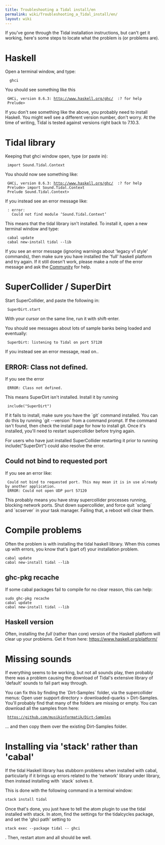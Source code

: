 ```yaml
---
title: Troubleshooting a Tidal install/en
permalink: wiki/Troubleshooting_a_Tidal_install/en/
layout: wiki
---
```


<langages/> If you've gone through the Tidal installation instructions,
but can't get it working, here's some steps to locate what the problem
is (or problems are).

# Haskell

Open a terminal window, and type:

`  ghci`

You should see something like this

` GHCi, version 8.6.3: `[`http://www.haskell.org/ghc/`](http://www.haskell.org/ghc/)`  :? for help`  
` Prelude> `

If you don't see something like the above, you probably need to install
Haskell. You might well see a different version number, don't worry. At
the time of writing, Tidal is tested against versions right back to
7.10.3.

# Tidal library

Keeping that ghci window open, type (or paste in):

` import Sound.Tidal.Context`

You should now see something like:

` GHCi, version 8.6.3: `[`http://www.haskell.org/ghc/`](http://www.haskell.org/ghc/)`  :? for help`  
` Prelude> import Sound.Tidal.Context`  
` Prelude Sound.Tidal.Context> `

If you instead see an error message like:

` `<no location info>`: error:`  
`   Could not find module ‘Sound.Tidal.Context’`

This means that the tidal library isn't installed. To install it, open a
new terminal window and type:

` cabal update`  
` cabal new-install tidal --lib`

If you see an error message (ignoring warnings about 'legacy v1 style'
commands), then make sure you have installed the 'full' haskell platform
and try again. If it still doesn't work, please make a note of the error
message and ask the [Community](/wiki/Community "wikilink") for help.

# SuperCollider / SuperDirt

Start SuperCollider, and paste the following in:

` SuperDirt.start`

With your cursor on the same line, run it with shift-enter.

You should see messages about lots of sample banks being loaded and
eventually:

` SuperDirt: listening to Tidal on port 57120`

If you instead see an error message, read on..

## ERROR: Class not defined.

If you see the error

` ERROR: Class not defined.`

This means SuperDirt isn't installed. Install it by running

` include("SuperDirt")`

If it fails to install, make sure you have the \`git\` command
installed. You can do this by running \`git --version\` from a command
prompt. If the command isn't found, then check the install page for how
to install git. Once it's installed, you'll need to restart
supercollider before trying again.

For users who have just installed SuperCollider restarting it prior to
running include("SuperDirt") could also resolve the error.

## Could not bind to requested port

If you see an error like:

` Could not bind to requested port. This may mean it is in use already by another application.`  
` ERROR: Could not open UDP port 57120`

This probably means you have stray supercollider processes running,
blocking network ports. Shut down supercollider, and force quit
\`sclang\` and \`scserver\` in your task manager. Failing that, a reboot
will clear them.

# Compile problems

Often the problem is with installing the tidal haskell library. When
this comes up with errors, you know that's (part of) your installation
problem.

``` shell
cabal update
cabal new-install tidal --lib
```

## ghc-pkg recache

If some cabal packages fail to compile for no clear reason, this can
help:

``` shell
sudo ghc-pkg recache
cabal update
cabal new-install tidal --lib
```

## Haskell version

Often, installing the *full* (rather than core) version of the Haskell
platform will clear up your problems. Get it from here:
<https://www.haskell.org/platform/>

# Missing sounds

If everything seems to be working, but not all sounds play, then
probably there was a problem causing the download of Tidal's extensive
library of 'default' sounds to fail part way through.

You can fix this by finding the \`Dirt-Samples\` folder, via the
supercollider menus: Open user support directory \> downloaded-quarks \>
Dirt-Samples. You'll probably find that many of the folders are missing
or empty. You can download all the samples from here:

` `[`https://github.com/musikinformatik/Dirt-Samples`](https://github.com/musikinformatik/Dirt-Samples)

... and then copy them over the existing Dirt-Samples folder.

# Installing via 'stack' rather than 'cabal'

If the tidal Haskell library has stubborn problems when installed with
cabal, particularly if it brings up errors related to the 'network'
library under library, then instead installing with \`stack\` solves it.

This is done with the following command in a terminal window:

``` bash
stack install tidal
```

Once that's done, you just have to tell the atom plugin to use the tidal
installed with stack. In atom, find the settings for the tidalcycles
package, and set the 'ghci path' setting to

    stack exec --package tidal -- ghci

. Then, restart atom and all should be well.
